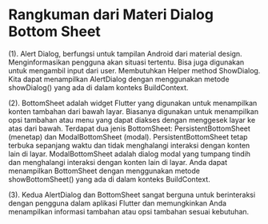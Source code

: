 # Rangkuman dari Materi Dialog Bottom Sheet 

(1). Alert Dialog, berfungsi untuk tampilan Android dari material design. Menginformasikan pengguna akan situasi tertentu. Bisa juga digunakan untuk mengambil input dari user. Membutuhkan Helper method ShowDialog. Kita dapat menampilkan AlertDialog dengan menggunakan metode showDialog() yang ada di dalam konteks BuildContext.

(2). BottomSheet adalah widget Flutter yang digunakan untuk menampilkan konten tambahan dari bawah layar. Biasanya digunakan untuk menampilkan opsi tambahan atau menu yang dapat diakses dengan menggesek layar ke atas dari bawah. Terdapat dua jenis BottomSheet: PersistentBottomSheet (menetap) dan ModalBottomSheet (modal).
PersistentBottomSheet tetap terbuka sepanjang waktu dan tidak menghalangi interaksi dengan konten lain di layar.
ModalBottomSheet adalah dialog modal yang tumpang tindih dan menghalangi interaksi dengan konten lain di layar.
Anda dapat menampilkan BottomSheet dengan menggunakan metode showBottomSheet() yang ada di dalam konteks BuildContext. 

(3). Kedua AlertDialog dan BottomSheet sangat berguna untuk berinteraksi dengan pengguna dalam aplikasi Flutter dan memungkinkan Anda menampilkan informasi tambahan atau opsi tambahan sesuai kebutuhan.